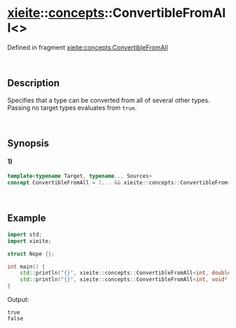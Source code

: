 # [xieite](../../xieite.md)\:\:[concepts](../../concepts.md)\:\:ConvertibleFromAll\<\>
Defined in fragment [xieite:concepts.ConvertibleFromAll](../../../src/concepts/convertible_from_all.cpp)

&nbsp;

## Description
Specifies that a type can be converted from all of several other types. Passing no target types evaluates from `true`.

&nbsp;

## Synopsis
#### 1)
```cpp
template<typename Target, typename... Sources>
concept ConvertibleFromAll = (... && xieite::concepts::ConvertibleFrom<Target, Sources>);
```

&nbsp;

## Example
```cpp
import std;
import xieite;

struct Nope {};

int main() {
    std::println("{}", xieite::concepts::ConvertibleFromAll<int, double, char, unsigned long long int>);
    std::println("{}", xieite::concepts::ConvertibleFromAll<int, void*, Nope, decltype([] {})>);
}
```
Output:
```
true
false
```

